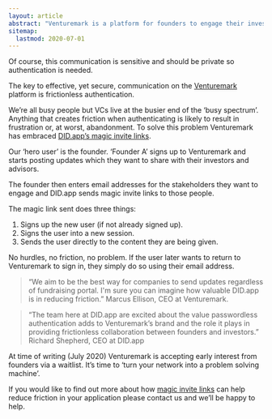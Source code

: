 ```yaml
---
layout: article
abstract: "Venturemark is a platform for founders to engage their investors and advisors. It solves the very real problem of effective communication between founders and stakeholders."
sitemap:
  lastmod: 2020-07-01
---
```


Of course, this communication is sensitive and should be private so authentication is needed.

The key to effective, yet secure, communication on the [Venturemark](https://venturemark.co/) platform is frictionless authentication.  

We’re all busy people but VCs live at the busier end of the ‘busy spectrum’.
Anything that creates friction when authenticating is likely to result in frustration or, at worst, abandonment.
To solve this problem Venturemark has embraced [DID.app’s magic invite links](https://did.app/docs/invitations/).

Our ‘hero user’ is the founder.  ‘Founder A’ signs up to Venturemark and starts posting updates which they want to share with their investors and advisors.

The founder then enters email addresses for the stakeholders they want to engage and DID.app sends magic invite links to those people.

The magic link sent does three things:

1. Signs up the new user (if not already signed up).
2. Signs the user into a new session.
3. Sends the user directly to the content they are being given.

No hurdles, no friction, no problem.   If the user later wants to return to Venturemark to sign in, they simply do so using their email address.

> “We aim to be the best way for companies to send updates regardless of fundraising portal. I'm sure you can imagine how valuable DID.app is in reducing friction.”
Marcus Ellison, CEO at Venturemark.

> “The team here at DID.app are excited about the value passwordless authentication adds to Venturemark’s brand and the role it plays in providing frictionless collaboration between founders and investors.”
Richard Shepherd, CEO at DID.app

At time of writing (July 2020) Venturemark is accepting early interest from founders via a waitlist.  It’s time to ‘turn your network into a problem solving machine’.

If you would like to find out more about how [magic invite links](https://did.app/docs/invitations/) can help reduce friction in your application please contact us and we’ll be happy to help.
